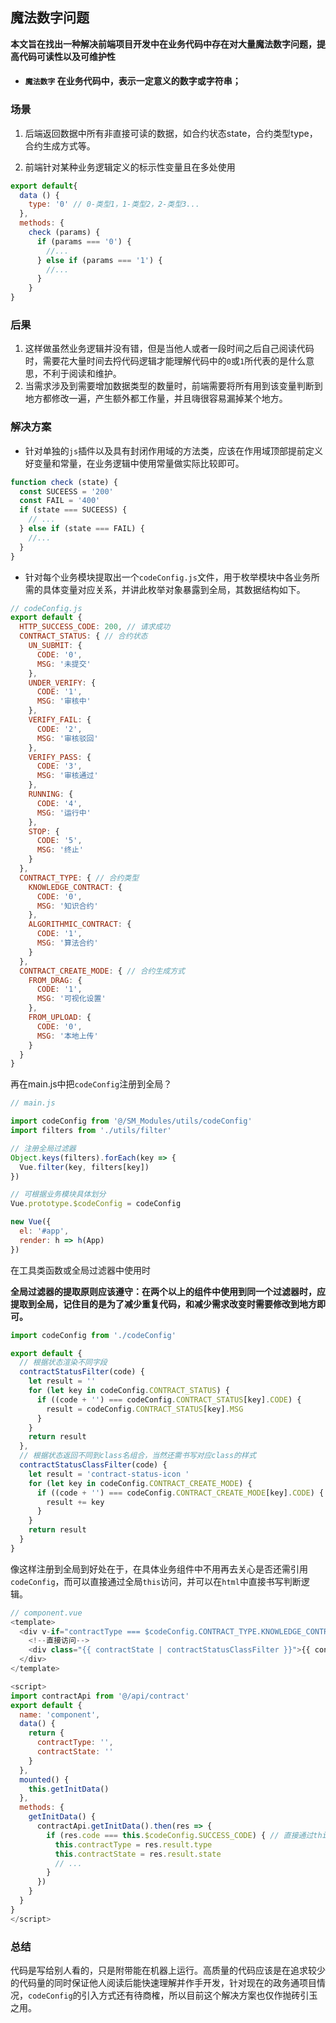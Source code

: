 ## 魔法数字问题 <Badge text="1.0.0"/>

**本文旨在找出一种解决前端项目开发中在业务代码中存在对大量魔法数字问题，提高代码可读性以及可维护性**

* #### `魔法数字` 在业务代码中，表示一定意义的数字或字符串；

### 场景

1. 后端返回数据中所有非直接可读的数据，如合约状态state，合约类型type，合约生成方式等。

2. 前端针对某种业务逻辑定义的标示性变量且在多处使用

```js
export default{
  data () {
    type: '0' // 0-类型1，1-类型2，2-类型3...
  },
  methods: {
    check (params) {
      if (params === '0') {
        //...
      } else if (params === '1') {
        //...
      }
    }
}
```

### 后果

1. 这样做虽然业务逻辑并没有错，但是当他人或者一段时间之后自己阅读代码时，需要花大量时间去捋代码逻辑才能理解代码中的`0`或`1`所代表的是什么意思，不利于阅读和维护。
2. 当需求涉及到需要增加数据类型的数量时，前端需要将所有用到该变量判断到地方都修改一遍，产生额外都工作量，并且嗨很容易漏掉某个地方。

### 解决方案

* 针对单独的`js`插件以及具有封闭作用域的方法类，应该在作用域顶部提前定义好变量和常量，在业务逻辑中使用常量做实际比较即可。

```js
function check (state) {
  const SUCEESS = '200'
  const FAIL = '400'
  if (state === SUCEESS) {
    // ...
  } else if (state === FAIL) {
    //...
  }
}
```

* 针对每个业务模块提取出一个`codeConfig.js`文件，用于枚举模块中各业务所需的具体变量对应关系，并讲此枚举对象暴露到全局，其数据结构如下。

```js
// codeConfig.js
export default {
  HTTP_SUCCESS_CODE: 200, // 请求成功
  CONTRACT_STATUS: { // 合约状态
    UN_SUBMIT: {
      CODE: '0',
      MSG: '未提交'
    },
    UNDER_VERIFY: {
      CODE: '1',
      MSG: '审核中'
    },
    VERIFY_FAIL: {
      CODE: '2',
      MSG: '审核驳回'
    },
    VERIFY_PASS: {
      CODE: '3',
      MSG: '审核通过'
    },
    RUNNING: {
      CODE: '4',
      MSG: '运行中'
    },
    STOP: {
      CODE: '5',
      MSG: '终止'
    }
  },
  CONTRACT_TYPE: { // 合约类型
    KNOWLEDGE_CONTRACT: {
      CODE: '0',
      MSG: '知识合约'
    },
    ALGORITHMIC_CONTRACT: {
      CODE: '1',
      MSG: '算法合约'
    }
  },
  CONTRACT_CREATE_MODE: { // 合约生成方式
    FROM_DRAG: {
      CODE: '1',
      MSG: '可视化设置'
    },
    FROM_UPLOAD: {
      CODE: '0',
      MSG: '本地上传'
    }
  }
}
```
再在main.js中把`codeConfig`注册到全局？

```js
// main.js

import codeConfig from '@/SM_Modules/utils/codeConfig'
import filters from './utils/filter'

// 注册全局过滤器
Object.keys(filters).forEach(key => {
  Vue.filter(key, filters[key])
})

// 可根据业务模块具体划分
Vue.prototype.$codeConfig = codeConfig

new Vue({
  el: '#app',
  render: h => h(App)
})

```

在工具类函数或全局过滤器中使用时

**全局过滤器的提取原则应该遵守：在两个以上的组件中使用到同一个过滤器时，应提取到全局，记住目的是为了减少重复代码，和减少需求改变时需要修改到地方即可。**

```js
import codeConfig from './codeConfig'

export default {
  // 根据状态渲染不同字段
  contractStatusFilter(code) {
    let result = ''
    for (let key in codeConfig.CONTRACT_STATUS) {
      if ((code + '') === codeConfig.CONTRACT_STATUS[key].CODE) {
        result = codeConfig.CONTRACT_STATUS[key].MSG
      }
    }
    return result
  },
  // 根据状态返回不同到class名组合，当然还需书写对应class的样式
  contractStatusClassFilter(code) {
    let result = 'contract-status-icon '
    for (let key in codeConfig.CONTRACT_CREATE_MODE) {
      if ((code + '') === codeConfig.CONTRACT_CREATE_MODE[key].CODE) {
        result += key
      }
    }
    return result
  }
}
```

像这样注册到全局到好处在于，在具体业务组件中不用再去关心是否还需引用`codeConfig`，而可以直接通过全局`this`访问，并可以在`html`中直接书写判断逻辑。

```js
// component.vue
<template>
  <div v-if="contractType === $codeConfig.CONTRACT_TYPE.KNOWLEDGE_CONTRACT.CODE">
    <!--直接访问-->
    <div class="{{ contractState | contractStatusClassFilter }}">{{ contractState | contractStatusFilter }}</div>
  </div>
</template>

<script>
import contractApi from '@/api/contract'
export default {
  name: 'component',
  data() {
    return {
      contractType: '',
      contractState: ''
    }
  },
  mounted() {
    this.getInitData()
  },
  methods: {
    getInitData() {
      contractApi.getInitData().then(res => {
        if (res.code === this.$codeConfig.SUCCESS_CODE) { // 直接通过this访问
          this.contractType = res.result.type
          this.contractState = res.result.state
          // ...
        }
      })
    }
  }
}
</script>

```

### 总结

代码是写给别人看的，只是附带能在机器上运行。高质量的代码应该是在追求较少的代码量的同时保证他人阅读后能快速理解并作手开发，针对现在的政务通项目情况，`codeConfig`的引入方式还有待商榷，所以目前这个解决方案也仅作抛砖引玉之用。
